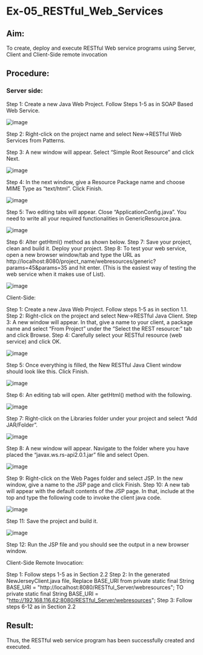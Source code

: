 # Ex-05_RESTful_Web_Services
## Aim:

To create, deploy and execute RESTful Web service programs using Server, Client and Client-Side remote invocation
## Procedure:

### Server side:
Step 1: Create a new Java Web Project. Follow Steps 1-5 as in SOAP Based Web Service.

![image](https://github.com/user-attachments/assets/9b96865f-767c-49d0-b931-70b12d595f85)

Step 2: Right-click on the project name and select New->RESTful Web Services from Patterns.

Step 3: A new window will appear. Select “Simple Root Resource” and click Next.
 
![image](https://github.com/user-attachments/assets/26ffb95e-2f88-496e-8f0a-3f42b9f58587)
 
Step 4: In the next window, give a Resource Package name and choose MIME Type as “text/html”. Click Finish.

![image](https://github.com/user-attachments/assets/cc982df8-3084-42af-9100-cd1fc111fbf4)

Step 5: Two editing tabs will appear. Close “ApplicationConfig.java”. You need to write all your required functionalities in GenericResource.java.

![image](https://github.com/user-attachments/assets/73a0632f-dba5-4ad0-8c32-a7e73b8a2ff0)

Step 6: Alter getHtml() method as shown below.
Step 7: Save your project, clean and build it. Deploy your project.
Step 8: To test your web service, open a new browser window/tab and type the URL as http://localhost:8080/project_name/webresources/generic?params=45&params=35 and hit enter. (This is the easiest way of testing the web service when it makes use of List).

![image](https://github.com/user-attachments/assets/b4fe87f9-8aed-4e3f-9d02-6fb0a8c5a4f9)


Client-Side:


Step 1: Create a new Java Web Project. Follow steps 1-5 as in section 1.1.
Step 2: Right-click on the project and select New->RESTful Java Client.
Step 3: A new window will appear. In that, give a name to your client, a package name and select “From Project” under the “Select the REST resource:” tab and click Browse. 
Step 4: Carefully select your RESTful resource (web service) and click OK.
 
![image](https://github.com/user-attachments/assets/7fd04997-fcc3-4bfa-b6ec-82a5d43563fc)


Step 5: Once everything is filled, the New RESTful Java Client window should look like this. Click Finish.

![image](https://github.com/user-attachments/assets/b8786578-1b66-42e2-9117-fad19ff7be5d)


Step 6: An editing tab will open. Alter getHtml() method with the following.
 
 ![image](https://github.com/user-attachments/assets/1bbe36d0-8fa6-4968-9588-2f75a816afe6)

Step 7: Right-click on the Libraries folder under your project and select “Add JAR/Folder”.

![image](https://github.com/user-attachments/assets/ff809ff5-84f5-44cd-9c1a-b2c2cc27e5a9)


Step 8: A new window will appear. Navigate to the folder where you have placed the “javax.ws.rs-api2.0.1.jar” file and select Open.
 
 ![image](https://github.com/user-attachments/assets/a631a569-05f0-481c-bfda-03d4d319b137)

Step 9: Right-click on the Web Pages folder and select JSP. In the new window, give a name to the JSP page and click Finish.
Step 10: A new tab will appear with the default contents of the JSP page. In that, include at the top and type the following code to invoke the client java code.

![image](https://github.com/user-attachments/assets/6b1dd699-8af0-4714-a418-f4169c25c4a7)


Step 11: Save the project and build it.

![image](https://github.com/user-attachments/assets/32ae7c37-14dc-41c0-84ff-40016cf3cc39)

Step 12: Run the JSP file and you should see the output in a new browser window.
 
 


Client-Side Remote Invocation:


Step 1: Follow steps 1-5 as in Section 2.2
Step 2: In the generated NewJerseyClient.java file, Replace BASE_URI from private static final String BASE_URI = "http://localhost:8080/RESTful_Server/webresources"; TO private static final String BASE_URI = "http://192.168.116.62:8080/RESTful_Server/webresources";
Step 3: Follow steps 6-12 as in Section 2.2


## Result:
 Thus, the RESTful web service program has been successfully created and executed.
